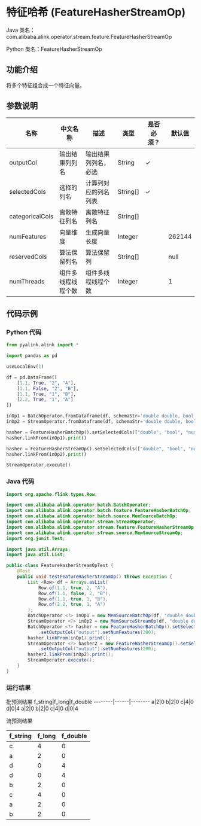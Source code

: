 # 特征哈希 (FeatureHasherStreamOp)
Java 类名：com.alibaba.alink.operator.stream.feature.FeatureHasherStreamOp

Python 类名：FeatureHasherStreamOp


## 功能介绍
将多个特征组合成一个特征向量。

## 参数说明

| 名称 | 中文名称 | 描述 | 类型 | 是否必须？ | 默认值 |
| --- | --- | --- | --- | --- | --- |
| outputCol | 输出结果列列名 | 输出结果列列名，必选 | String | ✓ |  |
| selectedCols | 选择的列名 | 计算列对应的列名列表 | String[] | ✓ |  |
| categoricalCols | 离散特征列名 | 离散特征列名 | String[] |  |  |
| numFeatures | 向量维度 | 生成向量长度 | Integer |  | 262144 |
| reservedCols | 算法保留列名 | 算法保留列 | String[] |  | null |
| numThreads | 组件多线程线程个数 | 组件多线程线程个数 | Integer |  | 1 |


## 代码示例
### Python 代码
```python
from pyalink.alink import *

import pandas as pd

useLocalEnv(1)

df = pd.DataFrame([
    [1.1, True, "2", "A"],
    [1.1, False, "2", "B"],
    [1.1, True, "1", "B"],
    [2.2, True, "1", "A"]
])

inOp1 = BatchOperator.fromDataframe(df, schemaStr='double double, bool boolean, number int, str string')
inOp2 = StreamOperator.fromDataframe(df, schemaStr='double double, bool boolean, number int, str string')

hasher = FeatureHasherBatchOp().setSelectedCols(["double", "bool", "number", "str"]).setOutputCol("output").setNumFeatures(200)
hasher.linkFrom(inOp1).print()

hasher = FeatureHasherStreamOp().setSelectedCols(["double", "bool", "number", "str"]).setOutputCol("output").setNumFeatures(200)
hasher.linkFrom(inOp2).print()

StreamOperator.execute()
```
### Java 代码
```java
import org.apache.flink.types.Row;

import com.alibaba.alink.operator.batch.BatchOperator;
import com.alibaba.alink.operator.batch.feature.FeatureHasherBatchOp;
import com.alibaba.alink.operator.batch.source.MemSourceBatchOp;
import com.alibaba.alink.operator.stream.StreamOperator;
import com.alibaba.alink.operator.stream.feature.FeatureHasherStreamOp;
import com.alibaba.alink.operator.stream.source.MemSourceStreamOp;
import org.junit.Test;

import java.util.Arrays;
import java.util.List;

public class FeatureHasherStreamOpTest {
	@Test
	public void testFeatureHasherStreamOp() throws Exception {
		List <Row> df = Arrays.asList(
			Row.of(1.1, true, 2, "A"),
			Row.of(1.1, false, 2, "B"),
			Row.of(1.1, true, 1, "B"),
			Row.of(2.2, true, 1, "A")
		);
		BatchOperator <?> inOp1 = new MemSourceBatchOp(df, "double double, bool boolean, number int, str string");
		StreamOperator <?> inOp2 = new MemSourceStreamOp(df, "double double, bool boolean, number int, str string");
		BatchOperator <?> hasher = new FeatureHasherBatchOp().setSelectedCols("double", "bool", "number", "str")
			.setOutputCol("output").setNumFeatures(200);
		hasher.linkFrom(inOp1).print();
		StreamOperator <?> hasher2 = new FeatureHasherStreamOp().setSelectedCols("double", "bool", "number", "str")
			.setOutputCol("output").setNumFeatures(200);
		hasher2.linkFrom(inOp2).print();
		StreamOperator.execute();
	}
}
```

### 运行结果

批预测结果
f_string|f_long|f_double
--------|------|--------
a|2|0
b|2|0
c|4|0
d|0|4
a|2|0
b|2|0
c|4|0
d|0|4

流预测结果

f_string|f_long|f_double
--------|------|--------
c|4|0
a|2|0
d|0|4
d|0|4
b|2|0
c|4|0
a|2|0
b|2|0
